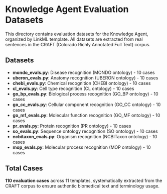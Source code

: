 # Knowledge Agent Evaluation Datasets

This directory contains evaluation datasets for the Knowledge Agent, organized by 
LinkML template. All datasets are extracted from real sentences in the CRAFT 
(Colorado Richly Annotated Full Text) corpus.

## Datasets

- **mondo_evals.py**: Disease recognition (MONDO ontology) - 10 cases
- **uberon_evals.py**: Anatomy recognition (UBERON ontology) - 10 cases
- **chebi_evals.py**: Chemical recognition (CHEBI ontology) - 10 cases
- **cl_evals.py**: Cell type recognition (CL ontology) - 10 cases
- **go_bp_evals.py**: Biological process recognition (GO_BP ontology) - 10 cases
- **go_cc_evals.py**: Cellular component recognition (GO_CC ontology) - 10 cases
- **go_mf_evals.py**: Molecular function recognition (GO_MF ontology) - 10 cases
- **pr_evals.py**: Protein recognition (PR ontology) - 10 cases
- **so_evals.py**: Sequence ontology recognition (SO ontology) - 10 cases
- **ncbitaxon_evals.py**: Organism recognition (NCBITaxon ontology) - 10 cases
- **mop_evals.py**: Molecular process recognition (MOP ontology) - 10 cases

## Total Cases

**110 evaluation cases** across 11 templates, systematically extracted from the 
CRAFT corpus to ensure authentic biomedical text and terminology usage.
